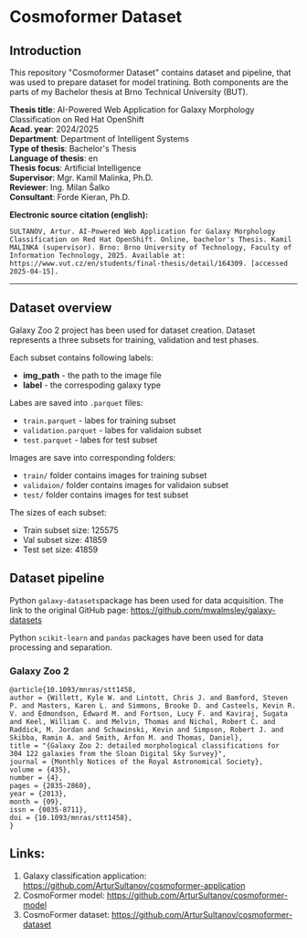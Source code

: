 # Cosmoformer Dataset

## Introduction

This repository "Cosmoformer Dataset" contains dataset and pipeline, that was used to prepare dataset for model tratining. Both components are the parts of my Bachelor thesis at Brno Technical University (BUT).

**Thesis title**: AI-Powered Web Application for Galaxy Morphology Classification on Red Hat OpenShift  
**Acad. year**: 2024/2025  
**Department**: Department of Intelligent Systems  
**Type of thesis**: Bachelor's Thesis  
**Language of thesis**: en  
**Thesis focus**: Artificial Intelligence  
**Supervisor**: Mgr. Kamil Malinka, Ph.D.  
**Reviewer**: Ing. Milan Šalko  
**Consultant**: Forde Kieran, Ph.D.  

**Electronic source citation (english):**

    SULTANOV, Artur. AI-Powered Web Application for Galaxy Morphology Classification on Red Hat OpenShift. Online, bachelor's Thesis. Kamil MALINKA (supervisor). Brno: Brno University of Technology, Faculty of Information Technology, 2025. Available at: https://www.vut.cz/en/students/final-thesis/detail/164309. [accessed 2025-04-15].

---

## Dataset overview

Galaxy Zoo 2 project has been used for dataset creation. Dataset represents a three subsets for training, validation and test phases.

Each subset contains following labels:
 - **img_path** - the path to the image file
 - **label** - the correspoding galaxy type

Labes are saved into `.parquet` files:
 - `train.parquet` - labes for training subset
 - `validation.parquet` - labes for validaion subset 
 - `test.parquet` - labes for test subset
 
Images are save into corresponding folders:
 - `train/` folder contains images for training subset
 - `validaion/` folder contains images for validaion subset
 - `test/` folder contains images for test subset

The sizes of each subset:  
 - Train subset size: 125575  
 - Val subset size:   41859  
 - Test set size:   41859  

## Dataset pipeline

Python `galaxy-datasets`package has been used for data acquisition. The link to the original GitHub page: https://github.com/mwalmsley/galaxy-datasets

Python `scikit-learn` and `pandas` packages have been used for data processing and separation.

### Galaxy Zoo 2

    @article{10.1093/mnras/stt1458,
    author = {Willett, Kyle W. and Lintott, Chris J. and Bamford, Steven P. and Masters, Karen L. and Simmons, Brooke D. and Casteels, Kevin R. V. and Edmondson, Edward M. and Fortson, Lucy F. and Kaviraj, Sugata and Keel, William C. and Melvin, Thomas and Nichol, Robert C. and Raddick, M. Jordan and Schawinski, Kevin and Simpson, Robert J. and Skibba, Ramin A. and Smith, Arfon M. and Thomas, Daniel},
    title = "{Galaxy Zoo 2: detailed morphological classifications for 304 122 galaxies from the Sloan Digital Sky Survey}",
    journal = {Monthly Notices of the Royal Astronomical Society},
    volume = {435},
    number = {4},
    pages = {2835-2860},
    year = {2013},
    month = {09},
    issn = {0035-8711},
    doi = {10.1093/mnras/stt1458},
    }

## Links:
1. Galaxy classification application: https://github.com/ArturSultanov/cosmoformer-application
2. CosmoFormer model: https://github.com/ArturSultanov/cosmoformer-model
3. CosmoFormer dataset: https://github.com/ArturSultanov/cosmoformer-dataset